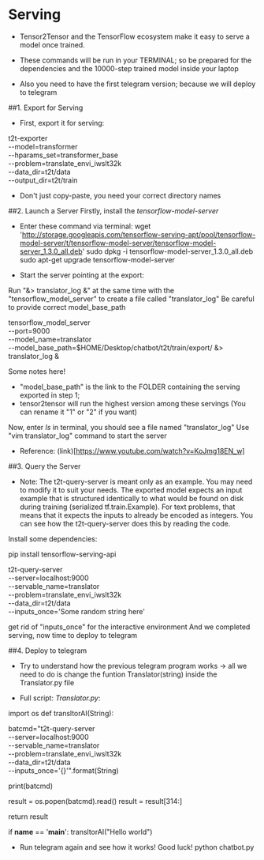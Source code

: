 # Serving
- Tensor2Tensor and the TensorFlow ecosystem make it easy to serve a model once trained.

- These commands will be run in your TERMINAL; so be prepared for the dependencies and the 10000-step trained model inside your laptop
- Also you need to have the first telegram version; because we will deploy to telegram

##1. Export for Serving
- First, export it for serving:

t2t-exporter \
  --model=transformer \
  --hparams_set=transformer_base \
  --problem=translate_envi_iwslt32k \
  --data_dir=t2t/data \
  --output_dir=t2t/train
- Don't just copy-paste, you need your correct directory names 

##2. Launch a Server
Firstly, install the _tensorflow-model-server_
- Enter these command via terminal:
wget 'http://storage.googleapis.com/tensorflow-serving-apt/pool/tensorflow-model-server/t/tensorflow-model-server/tensorflow-model-server_1.3.0_all.deb'
sudo dpkg -i tensorflow-model-server_1.3.0_all.deb
sudo apt-get upgrade tensorflow-model-server

- Start the server pointing at the export:

Run "&> translator_log &" at the same time with the "tensorflow_model_server" to create a file called "translator_log"
Be careful to provide correct model_base_path

tensorflow_model_server \
  --port=9000 \
  --model_name=translator \
  --model_base_path=$HOME/Desktop/chatbot/t2t/train/export/
&> translator_log &

Some notes here!
- "model_base_path" is the link to the FOLDER containing the serving exported in step 1;
- tensor2tensor will run the highest version among these servings (You can rename it "1" or "2" if you want)

Now, enter _ls_ in terminal, you should see a file named "translator_log"
Use "vim translator_log" command to start the server

- Reference: (link)[https://www.youtube.com/watch?v=KoJmg18EN_w]

##3. Query the Server
- Note: The t2t-query-server is meant only as an example. You may need to modify it to suit your needs. The exported model expects an input example that is structured identically to what would be found on disk during training (serialized tf.train.Example). For text problems, that means that it expects the inputs to already be encoded as integers. You can see how the t2t-query-server does this by reading the code.

Install some dependencies:

pip install tensorflow-serving-api

t2t-query-server \
  --server=localhost:9000 \
  --servable_name=translator \
  --problem=translate_envi_iwslt32k \
  --data_dir=t2t/data \
  --inputs_once='Some random string here'

get rid of "inputs_once" for the interactive environment
And we completed serving, now time to deploy to telegram

##4. Deploy to telegram

+ Try to understand how the previous telegram program works -> all we need to do is change the funtion Translator(string) inside the Translator.py file

- Full script: _Translator.py_:

import os
def transltorAI(String):

  batcmd="t2t-query-server \
  --server=localhost:9000 \
  --servable_name=translator \
  --problem=translate_envi_iwslt32k \
  --data_dir=t2t/data \
  --inputs_once='{}'".format(String)

  print(batcmd)

  result = os.popen(batcmd).read()
  result = result[314:]

  return result

if __name__ == '__main__':
  transltorAI("Hello world")

- Run telegram again and see how it works! Good luck!
python chatbot.py


